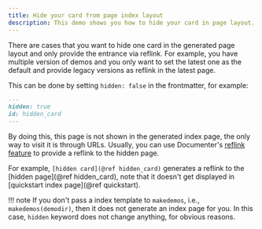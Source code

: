 ```yaml
---
title: Hide your card from page index layout
description: This demo shows you how to hide your card in page layout.
---
```


There are cases that you want to hide one card in the generated page layout and only provide the
entrance via reflink. For example, you have multiple version of demos and you only want to set the
latest one as the default and provide legacy versions as reflink in the latest page.

This can be done by setting `hidden: false` in the frontmatter, for example:

```markdown
---
hidden: true
id: hidden_card
---
```

By doing this, this page is not shown in the generated index page, the only way to visit it is
through URLs. Usually, you can use Documenter's [reflink
feature](https://juliadocs.github.io/Documenter.jl/dev/man/syntax/#@ref-link) to provide a reflink
to the hidden page.

For example, `[hidden card](@ref hidden_card)` generates a reflink to the [hidden page](@ref
hidden_card), note that it doesn't get displayed in [quickstart index page](@ref quickstart).

!!! note
    If you don't pass a index template to `makedemos`, i.e., `makedemos(demodir)`, then it does not
    generate an index page for you. In this case, `hidden` keyword does not change anything, for
    obvious reasons.
